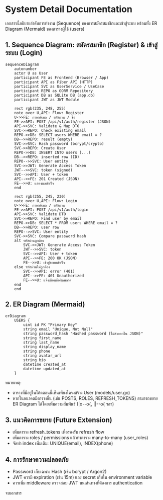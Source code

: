 # System Detail Documentation

เอกสารนี้อธิบายลำดับการทำงาน (Sequence) ของการสมัครสมาชิกและเข้าสู่ระบบ พร้อมทั้ง ER Diagram (Mermaid) ของตารางผู้ใช้ (users)

## 1. Sequence Diagram: สมัครสมาชิก (Register) & เข้าสู่ระบบ (Login)

```mermaid
sequenceDiagram
    autonumber
    actor U as User
    participant FE as Frontend (Browser / App)
    participant API as Fiber API (HTTP)
    participant SVC as UserService / UseCase
    participant REPO as GORM Repository
    participant DB as SQLite DB (app.db)
    participant JWT as JWT Module

    rect rgb(235, 248, 255)
    note over U,API: Flow: Register
    U->>FE: กรอกอีเมล / รหัสผ่าน / ชื่อ
    FE->>API: POST /api/v1/auth/register (JSON)
    API->>SVC: Validate & Map DTO
    SVC->>REPO: Check existing email
    REPO->>DB: SELECT users WHERE email = ?
    DB-->>REPO: result (empty)
    SVC->>SVC: Hash password (bcrypt/crypto)
    SVC->>REPO: Create User
    REPO->>DB: INSERT INTO users (...)
    DB-->>REPO: inserted row (ID)
    REPO-->>SVC: User entity
    SVC->>JWT: Generate Access Token
    JWT-->>SVC: token (signed)
    SVC-->>API: User + token
    API-->>FE: 201 Created (JSON)
    FE-->>U: แสดงผลสำเร็จ
    end

    rect rgb(255, 245, 230)
    note over U,API: Flow: Login
    U->>FE: กรอกอีเมล / รหัสผ่าน
    FE->>API: POST /api/v1/auth/login
    API->>SVC: Validate DTO
    SVC->>REPO: Find user by email
    REPO->>DB: SELECT * FROM users WHERE email = ?
    DB-->>REPO: user row
    REPO-->>SVC: User entity
    SVC->>SVC: Compare password hash
    alt รหัสผ่านถูกต้อง
        SVC->>JWT: Generate Access Token
        JWT-->>SVC: token
        SVC-->>API: User + token
        API-->>FE: 200 OK (JSON)
        FE-->>U: เข้าสู่ระบบสำเร็จ
    else รหัสผ่านไม่ถูกต้อง
        SVC-->>API: error (401)
        API-->>FE: 401 Unauthorized
        FE-->>U: แจ้งเตือนข้อผิดพลาด
    end
    end
```

## 2. ER Diagram (Mermaid)

```mermaid
erDiagram
    USERS {
        uint id PK "Primary Key"
        string email "Unique, Not Null"
        string password_hash "Hashed password (ไม่ส่งออกใน JSON)"
        string first_name
        string last_name
        string display_name
        string phone
        string avatar_url
        string bio
        datetime created_at
        datetime updated_at
    }
```

หมายเหตุ:
- ตารางที่มีอยู่ในโค้ดตอนนี้เห็นเพียงโครงสร้าง User (models/user.go)
- หากในอนาคตมีตารางอื่น (เช่น POSTS, ROLES, REFRESH_TOKENS) สามารถขยาย ER Diagram ได้โดยเพิ่มความสัมพันธ์ (|o--o{, ||--o{ ฯลฯ)

## 3. แนวคิดการขยาย (Future Extension)
- เพิ่มตาราง refresh_tokens เพื่อรองรับ refresh flow
- เพิ่มตาราง roles / permissions แล้วทำตาราง many-to-many (user_roles)
- จัดทำ index เพิ่มเติม: UNIQUE(email), INDEX(phone)

## 4. การรักษาความปลอดภัย
- Password เก็บเฉพาะ Hash (เช่น bcrypt / Argon2)
- JWT ควรมี expiration (เช่น 15m) และ secret เก็บใน environment variable
- ควรเพิ่ม middleware ตรวจสอบ JWT บนเส้นทางที่ต้องการ authentication

จบเอกสาร
